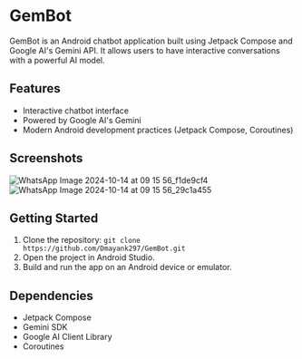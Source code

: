 # GemBot

GemBot is an Android chatbot application built using Jetpack Compose and Google AI's Gemini API. It allows users to have interactive conversations with a powerful AI model.

## Features

*   Interactive chatbot interface
*   Powered by Google AI's Gemini
*   Modern Android development practices (Jetpack Compose, Coroutines)

## Screenshots

![WhatsApp Image 2024-10-14 at 09 15 56_f1de9cf4](https://github.com/user-attachments/assets/043493fc-f2e4-46a4-a66c-8e944b5cef5c)  ![WhatsApp Image 2024-10-14 at 09 15 56_29c1a455](https://github.com/user-attachments/assets/1bb1e64d-193d-4ca9-bff4-5a868d794ad4)

## Getting Started

1.  Clone the repository: `git clone https://github.com/Dmayank297/GemBot.git`
2.  Open the project in Android Studio.
3.  Build and run the app on an Android device or emulator.

## Dependencies

*   Jetpack Compose
*   Gemini SDK
*   Google AI Client Library
*   Coroutines

